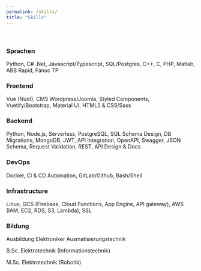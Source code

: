 ```yaml
---
permalink: /skills/
title: "Skills"
---
```

<header>
  <script defer data-domain="alxndrjhn.github.io" src="https://plausible.io/js/plausible.js"></script>
</header>
<h3>Sprachen</h3>
Python, C# .Net, Javascript/Typescript, SQL/Postgres, C++, C, PHP, Matlab, ABB Rapid, Fanuc TP

<h3>Frontend</h3>
Vue (Nuxt), CMS Wordpress/Joomla, Styled Components, Vuetify/Bootstrap, Material UI, HTML5 & CSS/Sass

<h3>Backend</h3>
Python, Node.js, Serverless, PostgreSQL, SQL Schema Design, DB Migrations, MongoDB, JWT, API Integration, OpenAPI, Swagger, JSON Schema, Request Validation, REST, API Design & Docs

<h3>DevOps</h3>
Docker, CI & CD Automation, GitLab/Github, Bash/Shell

<h3>Infrastructure</h3>
Linux, GCS (Firebase, Cloud Functions, App Engine, API gateway), AWS (IAM, EC2, RDS, S3, Lambda), SSL

<h3>Bildung</h3>
Ausbildung Elektroniker Ausmatisierungstechnik

B.Sc. Elektrotechnik (Informationstechnik)

M.Sc. Elektrotechnik (Robotik)

